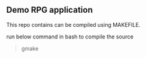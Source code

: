 
## Demo RPG application

This repo contains can be compiled using MAKEFILE. 

run below command in bash to compile the source 

> gmake 






